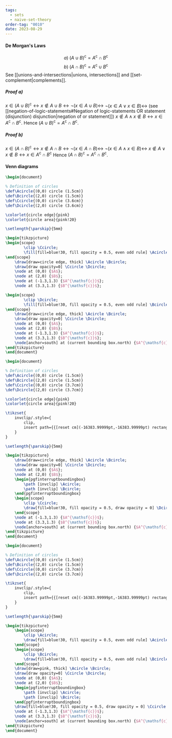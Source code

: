 ```yaml
---
tags:
  - sets
  - naive-set-theory
order-tag: "0010"
date: 2023-08-29
---
```

#### De Morgan's Laws
$$a)\;(A\cup B)^{\mathsf{c}}=A^{\mathsf{c}}\cap B^{\mathsf{c}}$$
$$b)\;(A\cap B)^{\mathsf{c}}=A^{\mathsf{c}}\cup B^{\mathsf{c}}$$
See [[unions-and-intersections|unions, intersections]] and [[set-complement|complements]].
##### Proof a)
$x\in(A\cup B)^{\mathsf{c}}\leftrightarrow x\notin A\cup B \leftrightarrow \neg(x\in A\cup B)\leftrightarrow$
$\neg(x\in A \lor x\in B) \leftrightarrow$ (see [[negation-of-logic-statements#Negation of logic-statements OR statement (disjunction) disjunction|negation of or statement]])
$x\notin A \land x\notin B\leftrightarrow x\in A^{\mathsf{c}}\cap B^{\mathsf{c}}$.
Hence $(A\cup B)^{\mathsf{c}}=A^{\mathsf{c}}\cap B^{\mathsf{c}}$.

##### Proof b)
$x\in(A\cap B)^{\mathsf{c}}\leftrightarrow x\notin A\cap B\leftrightarrow\neg(x\in A\cap B)\leftrightarrow$
$\neg(x\in A \land x\in B) \leftrightarrow$
$x\notin A \lor x\notin B\leftrightarrow x\in A^{\mathsf{c}}\cap B^{\mathsf{c}}$
Hence $(A\cap B)^{\mathsf{c}}=A^{\mathsf{c}}\cap B^{\mathsf{c}}$.
#### Venn diagrams
```tikz
\begin{document}

% Definition of circles
\def\Acircle{(0,0) circle (1.5cm)}
\def\Bcircle{(2,0) circle (1.5cm)}
\def\Ccircle{(0,0) circle (3.6cm)}
\def\Dcircle{(2,0) circle (3.6cm)}

\colorlet{circle edge}{pink}
\colorlet{circle area}{pink!20}

\setlength{\parskip}{5mm}

\begin{tikzpicture}
\begin{scope}
        \clip \Ccircle;
        \fill[fill=blue!30, fill opacity = 0.5, even odd rule] \Acircle \Ccircle;
\end{scope}
    \draw[draw=circle edge, thick] \Acircle \Bcircle;
    \draw[draw opacity=0] \Ccircle \Dcircle;
    \node at (0,0) {$A$};
    \node at (2,0) {$B$};
    \node at (-1.3,1.3) {$A^{\mathsf{c}}$};
    \node at (3.3,1.3) {$B^{\mathsf{c}}$};

\begin{scope}
        \clip \Dcircle;
        \fill[fill=blue!30, fill opacity = 0.5, even odd rule] \Bcircle \Dcircle;
\end{scope}
    \draw[draw=circle edge, thick] \Acircle \Bcircle;
    \draw[draw opacity=0] \Ccircle \Dcircle;
    \node at (0,0) {$A$};
    \node at (2,0) {$B$};
    \node at (-1.3,1.3) {$A^{\mathsf{c}}$};
    \node at (3.3,1.3) {$B^{\mathsf{c}}$};
    \node[anchor=south] at (current bounding box.north) {$A^{\mathsf{c}}, B^{\mathsf{c}}$};
\end{tikzpicture}
\end{document}
```

```tikz
\begin{document}

% Definition of circles
\def\Acircle{(0,0) circle (1.5cm)}
\def\Bcircle{(2,0) circle (1.5cm)}
\def\Ccircle{(0,0) circle (3.7cm)}
\def\Dcircle{(2,0) circle (3.7cm)}

\colorlet{circle edge}{pink}
\colorlet{circle area}{pink!20}

\tikzset{
    invclip/.style={
        clip,
        insert path={{[reset cm](-16383.99999pt,-16383.99999pt) rectangle (16383.99999pt,16383.99999pt)}}
    }
}

\setlength{\parskip}{5mm}

\begin{tikzpicture}
    \draw[draw=circle edge, thick] \Acircle \Bcircle;
    \draw[draw opacity=0] \Ccircle \Dcircle;
    \node at (0,0) {$A$};
    \node at (2,0) {$B$};
	\begin{pgfinterruptboundingbox}
        \path [invclip] \Acircle;
        \path [invclip] \Bcircle;
    \end{pgfinterruptboundingbox}
	\begin{scope}
	    \clip \Ccircle;
	    \draw[fill=blue!30, fill opacity = 0.5, draw opacity = 0] \Dcircle;
    \end{scope}
    \node at (-1.3,1.3) {$A^{\mathsf{c}}$};
    \node at (3.3,1.3) {$B^{\mathsf{c}}$};
    \node[anchor=south] at (current bounding box.north) {$A^{\mathsf{c}}\cap B^{\mathsf{c}}=(A\cup B)^{\mathsf{c}}$};
\end{tikzpicture}
\end{document}
```

```tikz
\begin{document}

% Definition of circles
\def\Acircle{(0,0) circle (1.5cm)}
\def\Bcircle{(2,0) circle (1.5cm)}
\def\Ccircle{(0,0) circle (3.7cm)}
\def\Dcircle{(2,0) circle (3.7cm)}

\tikzset{
    invclip/.style={
        clip,
        insert path={{[reset cm](-16383.99999pt,-16383.99999pt) rectangle (16383.99999pt,16383.99999pt)}}
    }
}

\setlength{\parskip}{5mm}

\begin{tikzpicture}
	\begin{scope}
		\clip \Acircle;
		\draw[fill=blue!30, fill opacity = 0.5, even odd rule] \Acircle \Bcircle;
	\end{scope}
    \begin{scope}
		\clip \Bcircle;
		\draw[fill=blue!30, fill opacity = 0.5, even odd rule] \Bcircle \Acircle;
	\end{scope}
	\draw[draw=pink, thick] \Acircle \Bcircle;
    \draw[draw opacity=0] \Ccircle \Dcircle;
    \node at (0,0) {$A$};
    \node at (2,0) {$B$};
	\begin{pgfinterruptboundingbox}
        \path [invclip] \Acircle;
        \path [invclip] \Bcircle;
    \end{pgfinterruptboundingbox}
	\draw[fill=blue!30, fill opacity = 0.5, draw opacity = 0] \Ccircle \Dcircle;
    \node at (-1.3,1.3) {$A^{\mathsf{c}}$};
    \node at (3.3,1.3) {$B^{\mathsf{c}}$};
    \node[anchor=south] at (current bounding box.north) {$A^{\mathsf{c}}\cup B^{\mathsf{c}}=(A\cap B)^{\mathsf{c}}$};
\end{tikzpicture}
\end{document}
```
